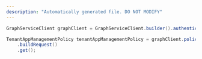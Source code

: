 ```yaml
---
description: "Automatically generated file. DO NOT MODIFY"
---
```

<!-- markdownlint-disable MD041 -->

```java
GraphServiceClient graphClient = GraphServiceClient.builder().authenticationProvider( authProvider ).buildClient();

TenantAppManagementPolicy tenantAppManagementPolicy = graphClient.policies().defaultAppManagementPolicy()
    .buildRequest()
    .get();
```
